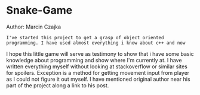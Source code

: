 # Snake-Game
Author: Marcin Czajka

    I've started this project to get a grasp of object oriented programming. I have used almost everything i know about c++ and now
I hope this little game will serve as testimony to show that i have some basic knowledge about programming and show where I'm currently at. 
    I have written everything myself without looking at stackoverflow or similar sites for spoilers. Exception is a method for getting movement 
   input from player as I could not figure it out myself. I have mentioned original author near his part of the project along a link to his post.
